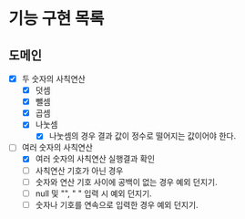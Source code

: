 # 기능 구현 목록

## 도메인
- [x] 두 숫자의 사칙연산
  - [x] 덧셈
  - [x] 뺄셈
  - [x] 곱셈
  - [x] 나눗셈
    - [x] 나눗셈의 경우 결과 값이 정수로 떨어지는 값이어야 한다.
- [ ] 여러 숫자의 사칙연산
  - [x] 여러 숫자의 사칙연산 실행결과 확인
  - [ ] 사칙연산 기호가 아닌 경우
  - [ ] 숫자와 연산 기호 사이에 공백이 없는 경우 예외 던지기.
  - [ ] null 및 "", " " 입력 시 예외 던지기.
  - [ ] 숫자나 기호를 연속으로 입력한 경우 예외 던지기.